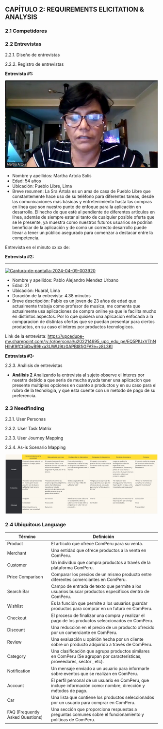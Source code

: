 ## CAPÍTULO 2: REQUIREMENTS ELICITATION & ANALYSIS
### 2.1 Competidores

### 2.2 Entrevistas

2.2.1. Diseño de entrevistas

2.2.2. Registro de entrevistas

**Entrevista #1:**

![Primer entrevistada](./images/Entrevistada%201.png)

- Nombre y apellidos: Martha Artola Solis
- Edad: 54 años
- Ubicación: Pueblo Libre, Lima
- Breve resumen:
    La Sra Artola es un ama de casa de Pueblo Libre que constantemente hace uso de su teléfono para diferentes tareas, desde las comunicaciones más básicas y entretenimiento hasta las compras en línea que son nuestro punto de enfoque para la aplicación en desarrollo. El hecho de que esté al pendiente de diferentes artículos en línea, además de siempre estar al tanto de cualquier posible oferta que se le presente, ya muestra como nuestros futuros usuarios se podrían beneficiar de la aplicación y de como un correcto desarrollo puede llevar a tener un público asegurado para comenzar a destacar entre la competencia.
    
Entrevista en el minuto xx:xx de:

**Entrevista #2:**

---
<a href="https://imgbb.com/"><img src="https://i.ibb.co/wL9JQkC/Captura-de-pantalla-2024-04-09-003920.png" alt="Captura-de-pantalla-2024-04-09-003920" border="0"></a>
- Nombre y apellidos: Pablo Alejandro Mendez Urbano
- Edad:  21
- Ubicación: Huaral, Lima
- Duración de la entrevista: 4.38 minutos
- Breve descripción: 
	Pablo es un joven de 23 años de edad que actualmente trabaja como profesor de musica, me comenta que actualmente usa aplicaciones de compra online ya que le facilita mucho en distintos aspectos. Por lo que quisiera una aplicacion enfocada a la comparacion de distintas ofertas que se puedan presentar para ciertos productos, en su caso el interes por productos tecnologicos.

Link de la entrevista:  https://upcedupe-my.sharepoint.com/:v:/g/personal/u202214695_upc_edu_pe/EQ5PIUxVThNHlhK9fCt5iGwB9hxa3UWU9tz0APBI81jGFA?e=z8L3Kl

**Entrevista #3:**

2.2.3. Análisis de entrevistas

- **Análisis 2**
  Analizando la entrevista al sujeto observe el interes por nuestra debido a que seria de mucha ayuda tener una aplicacion que presente multiples opciones en cuanto a productos y en su caso para el rubro de la tecnologia, y que esta cuente con un metodo de pago de su preferencia.
### 2.3 Needfinding

2.3.1. User Personas

2.3.2. User Task Matrix

2.3.3. User Journey Mapping

2.3.4. As-is Scenario Mapping

![As-is Scenario Map](./images/As-is%20Scenario%20Map.jpg)


### 2.4 Ubiquitous Language

| Término    | Definición |
|---------------------|------------|
| Product           | El artículo que ofrece ComPeru para su venta. |
| Merchant        | Una entidad que ofrece productos a la venta en ComPeru. |
| Customer           | Un individuo que compra productos a través de la plataforma ComPeru. |
| Price Comparison    | Comparar los precios de un mismo producto entre diferentes comerciantes en ComPeru. |
| Search Bar          | Campo de entrada de texto que permite a los usuarios buscar productos específicos dentro de ComPeru. |
| Wishlist           | Es la función que permite a los usuarios guardar productos para comprar en un futuro en ComPeru. |
| Checkout            | El proceso de finalizar una compra y realizar el pago de los productos seleccionados en ComPeru. |
| Discount            | Una reducción en el precio de un producto ofrecido por un comerciante en ComPeru. |
| Review              | Una evaluación u opinión hecha por un cliente sobre un producto adquirido a través de ComPeru. |
| Category            | Una clasificación que agrupa productos similares en ComPeru (Se agrupan por características, proveedores, sector , etc). |
| Notification        | Un mensaje enviado a un usuario para informarle sobre eventos que se realizan en ComPeru. |
| Account             | El perfil personal de un usuario en ComPeru, que incluye información como: nombre, dirección y métodos de pago. |
| Car                | Una lista que contiene los productos seleccionados por un usuario para comprar en ComPeru. |
| FAQ (Frequently Asked Questions) | Una sección que proporciona respuestas a preguntas comunes sobre el funcionamiento y políticas de ComPeru. |






